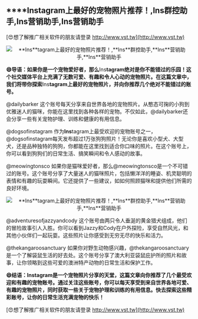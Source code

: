 ## ****Ins**tagram上最好的宠物照片推荐！,**Ins**群控助手,**Ins**营销助手,**Ins**营销助手**

[😍想了解推广相关软件的朋友请登录 http://www.vst.tw](http://www.vst.tw)

 <center><img src="https://vst.tw/MP4/tuiguang/png/4.png" alt="**Ins**tagram上最好的宠物照片推荐！,**Ins**群控助手,**Ins**营销助手,**Ins**营销助手"></center>

**😄导语：如果你是一个宠物爱好者，那么**Ins**tagram绝对是你不能错过的乐园！这个社交媒体平台上充满了无数可爱、有趣和令人心动的宠物照片。在这篇文章中，我们将带你探索**Ins**tagram上最好的宠物照片，并向你推荐几个绝对不能错过的账号。**

@dailybarker
这个账号每天分享来自世界各地的宠物照片。从憨态可掬的小狗到优雅迷人的猫咪，你能在这里找到各种各样的宠物。不仅如此，@dailybarker还会分享一些有关宠物护理、训练和健康的有用信息。

@dogsofinstagram
作为**Ins**tagram上最受欢迎的宠物账号之一，@dogsofinstagram每天发布超过1万张狗狗照片！无论你是喜欢小型犬、大型犬，还是品种独特的狗狗，你都能在这里找到适合你口味的照片。在这个账号上，你可以看到狗狗们的日常生活、搞笑瞬间和令人感动的故事。

@meowingtonsco
如果你是猫咪爱好者，那么@meowingtonsco是一个不可错过的账号。这个账号分享了大量迷人的猫咪照片，包括懒洋洋的睡姿、机灵聪明的表情和有趣的玩耍瞬间。它还提供了一些建议，如如何照顾猫咪和提供他们所需的良好环境。

 <center><img src="https://vst.tw/MP4/tuiguang/png/5.png" alt="**Ins**tagram上最好的宠物照片推荐！,**Ins**群控助手,**Ins**营销助手,**Ins**营销助手"></center>

@adventuresofjazzyandcody
这个账号由两只令人垂涎的黄金猎犬组成，他们的冒险故事引人入胜。你可以看到Jazzy和Cody在户外探险，享受自然风光，和其他小伙伴们一起玩耍。这些照片让你感受到无穷无尽的快乐和活力。

@thekangaroosanctuary
如果你对野生动物感兴趣，@thekangaroosanctuary是一个了解袋鼠生活的好去处。这个账号分享了澳大利亚袋鼠庇护所的照片和故事，让你领略到这些可爱的澳洲特产动物的日常生活和保护工作。

**😄结语：**Ins**tagram是一个宠物照片分享的天堂，这篇文章向你推荐了几个最受欢迎和有趣的宠物账号。通过关注这些账号，你可以每天享受到来自世界各地可爱、有趣的宠物照片，同时获取一些关于宠物护理和训练的有用信息。快去探索这些精彩账号，让你的日常生活充满宠物的快乐！**

[😍想了解推广相关软件的朋友请登录 http://www.vst.tw](http://www.vst.tw)



